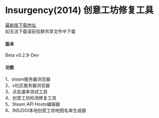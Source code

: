# Insurgency(2014) 创意工坊修复工具

[最新版下载地址](https://github.com/gandor233/ins_server_browser/releases)
<br>如无法下载请前往群共享文件中下载

#### 版本
Beta v0.2.9-Dev

#### 功能
1、steam服务器浏览器
<br>2、x社区服务器浏览器
<br>3、点击速率测试工具
<br>4、创意工坊检测修复工具
<br>5、Steam API Hosts编辑器
<br>6、INS/DOI本地创意工坊地图名单生成器